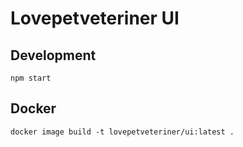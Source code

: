 # Lovepetveteriner UI

## Development

```shell
npm start
```

## Docker 

```shell
docker image build -t lovepetveteriner/ui:latest .
```
